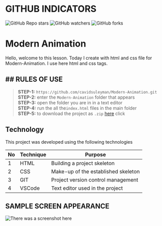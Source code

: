 # GITHUB INDICATORS

![GitHub Repo stars](https://img.shields.io/github/stars/cavidsuleyman/Modern-Animation?style=for-the-badge)
![GitHub watchers](https://img.shields.io/github/watchers/cavidsuleyman/Modern-Animation?style=for-the-badge)
![GitHub forks](https://img.shields.io/github/forks/cavidsuleyman/Modern-Animation?style=for-the-badge)

# Modern Animation

Hello, welcome to this lesson. Today I create with html and css file for Modern-Animation. I use here html and css tags. 
## ## RULES OF USE

> **STEP-1:** `https://github.com/cavidsuleyman/Modern-Animation.git` <br/>
> **STEP-2:**  enter the `Modern-Animation` folder that appears <br/>
> **STEP-3:**  open the folder you are in in a text editor <br/>
> **STEP-4:**  run the  all the`index.html` files in the main folder <br/>
> **STEP-5:**  to download the project as `.zip`  [here](https://github.com/cavidsuleyman/Modern-Animation/archive/refs/heads/master.zip) click <br/>


## Technology

This project was developed using the following technologies

| No | Technique | Purpose |
| - | ---------- | --------------------- |
| 1 | HTML | Building a project skeleton |
| 2 | CSS |  Make-up of the established skeleton |
| 3 | GIT |  Project version control management |
| 4 | VSCode | Text editor used in the project |


## SAMPLE SCREEN APPEARANCE

![There was a screenshot here](./screen/screen.PNG)

